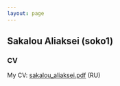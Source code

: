 ```yaml
---
layout: page
---
```


## Sakalou Aliaksei (soko1)


### CV

My CV: <a href="/sakalou_aliaksei.pdf">sakalou_aliaksei.pdf</a> (RU)

